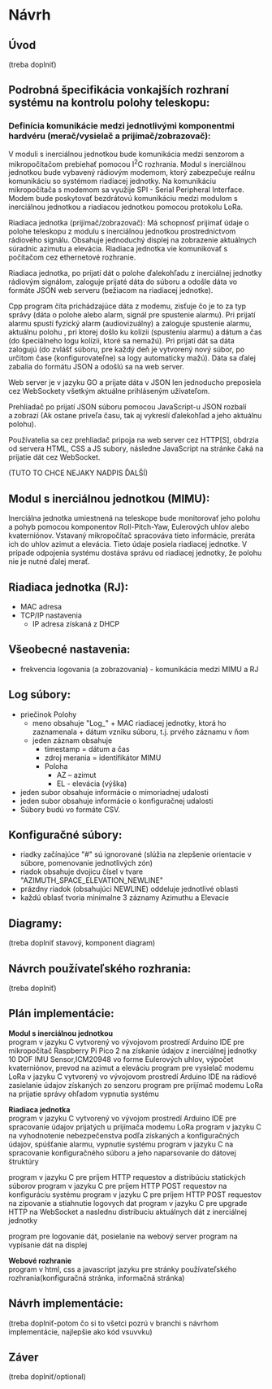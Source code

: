 # Návrh 

## Úvod
(treba doplniť)

## Podrobná špecifikácia vonkajších rozhraní systému na kontrolu polohy teleskopu:  

### Definícia komunikácie medzi jednotlivými komponentmi hardvéru (merač/vysielač a prijímač/zobrazovač):

V moduli s inerciálnou jednotkou bude komunikácia medzi senzorom a mikropočítačom prebiehať pomocou I<sup>2</sup>C rozhrania. Modul s inerciálnou jednotkou bude vybavený rádiovým modemom, ktorý zabezpečuje reálnu komunikáciu so systémom riadiacej jednotky. Na komunikáciu mikropočítača s modemom sa využije SPI - Serial Peripheral Interface. Modem bude poskytovať bezdrátovú komunikáciu medzi modulom s inerciálnou jednotkou a riadiacou jednotkou pomocou protokolu LoRa.

Riadiaca jednotka (prijímač/zobrazovač): Má schopnosť prijímať údaje o polohe teleskopu z modulu s inerciálnou jednotkou prostredníctvom rádiového signálu. Obsahuje jednoduchý displej na zobrazenie aktuálnych súradníc azimutu a elevácia. Riadiaca jednotka vie komunikovať s počítačom cez ethernetové rozhranie.  

Riadiaca jednotka, po prijatí dát o polohe ďalekohľadu z inerciálnej jednotky rádiovým signálom, zaloguje prijaté dáta do súboru a odošle dáta vo formáte JSON web serveru (bežiacom na riadiacej jednotke).  

Cpp program číta prichádzajúce dáta z modemu, zisťuje čo je to za typ správy (dáta o polohe alebo alarm, signál pre spustenie alarmu). Pri prijatí alarmu spustí fyzický alarm (audiovizuálny) a zaloguje spustenie alarmu, aktuálnu polohu , pri ktorej došlo ku kolízii (spusteniu alarmu) a dátum a čas (do špeciálneho logu kolízii, ktoré sa nemažú). Pri prijatí dát sa dáta zalogujú (do zvlášť súboru, pre každý deň je vytvorený nový súbor, po určitom čase (konfigurovateľne) sa logy automaticky mažú). Dáta sa ďalej zabalia do formátu JSON a odošlú sa na web server.  

Web server je v jazyku GO a prijate dáta v JSON len jednoducho preposiela cez WebSockety všetkým aktuálne prihláseným užívateľom.  

Prehliadač po prijatí JSON súboru pomocou JavaScript-u JSON rozbalí a zobrazí (Ak ostane priveľa času, tak aj vykreslí ďalekohľad a jeho aktuálnu polohu).  

Používatelia sa cez prehliadač pripoja na web server cez HTTP[S], obdrzia od servera HTML, CSS a JS subory, následne JavaScript na stránke čaká na prijatie dát cez WebSocket.

(TUTO TO CHCE NEJAKY NADPIS ĎALŠÍ)

## Modul s inerciálnou jednotkou (MIMU):
Inerciálna jednotka umiestnená na teleskope bude monitorovať jeho polohu a pohyb pomocou komponentov Roll-Pitch-Yaw, Eulerových uhlov alebo kvaterniónov. Vstavaný mikropočítač spracováva tieto informácie, preráta ich do uhlov azimut a elevácia. Tieto údaje posiela riadiacej jednotke. V prípade odpojenia systému dostáva správu od riadiacej jednotky, že polohu nie je nutné ďalej merať.

## Riadiaca jednotka (RJ):
* MAC adresa
* TCP/IP nastavenia  
  * IP adresa získaná z DHCP
   
## Všeobecné nastavenia:
* frekvencia logovania (a zobrazovania) - komunikácia medzi MIMU a RJ

## Log súbory:
* priečinok Polohy
  * meno obsahuje "Log_" + MAC riadiacej jednotky, ktorá ho zaznamenala + dátum vzniku súboru, t.j. prvého záznamu v ňom  
  * jeden záznam obsahuje  
    * timestamp = dátum a čas  
    * zdroj merania = identifikátor MIMU  
    * Poloha  
      * AZ – azimut  
      * EL - elevácia (výška)
* jeden subor obsahuje informácie o mimoriadnej udalosti
* jeden subor obsahuje informácie o konfiguračnej udalosti
* Súbory budú vo formáte CSV.

## Konfiguračné súbory:
* riadky začínajúce "#" sú ignorované (slúžia na zlepšenie orientacie v súbore, pomenovanie jednotlivých zón)
* riadok obsahuje dvojicu čísel v tvare "AZIMUTH_SPACE_ELEVATION_NEWLINE"
* prázdny riadok (obsahujúci NEWLINE) oddeluje jednotlivé oblasti
* každú oblasť tvoria minimalne 3 záznamy Azimuthu a Elevacie

## Diagramy:
(treba doplniť stavový, komponent diagram)

## Návrch používateľského rozhrania:
(treba doplniť)

## Plán implementácie:

<b>Modul s inerciálnou jednotkou</b><br>
program v jazyku C vytvorený vo vývojovom prostredí Arduino IDE pre mikropočítač Raspberry Pi Pico 2 na získanie údajov z inerciálnej jednotky 10 DOF IMU Sensor,ICM20948 vo forme Eulerových uhlov, výpočet kvaterniónov, prevod na azimut a eleváciu
program pre vysielač modemu LoRa v jazyku C vytvorený vo vývojovom prostredí Arduino IDE na rádiové zasielanie údajov získaných zo senzoru
program pre prijímač modemu LoRa na prijatie správy ohľadom vypnutia systému

<b>Riadiaca jednotka</b><br>
program v jazyku C vytvorený vo vývojom prostredí Arduino IDE pre spracovanie údajov prijatých u prijímača modemu LoRa
program v jazyku C na vyhodnotenie nebezpečenstva podľa získaných a konfiguračných údajov, spúšťanie alarmu, vypnutie systému
program v jazyku C na spracovanie konfiguračného súboru a jeho naparsovanie do dátovej štruktúry

program v jazyku C pre príjem HTTP requestov a distribúciu statických súborov
program v jazyku C pre príjem HTTP POST requestov na konfiguráciu systému
program v jazyku C pre príjem HTTP POST requestov na zipovanie a stiahnutie logovych dat
program v jazyku C pre upgrade HTTP na WebSocket a naslednu distribuciu aktuálnych dát z inerciálnej jednotky

program pre logovanie dát, posielanie na webový server
program na vypísanie dát na displej

<b>Webové rozhranie</b><br>
program v html, css a javascript jazyku pre stránky používateľského rozhrania(konfiguračná stránka, informačná stránka)

## Návrh implementácie:
(treba doplniť-potom čo si to všetci pozrú v branchi s návrhom implementácie, najlepšie ako kód vsuvvku)

## Záver
(treba doplniť/optional)
